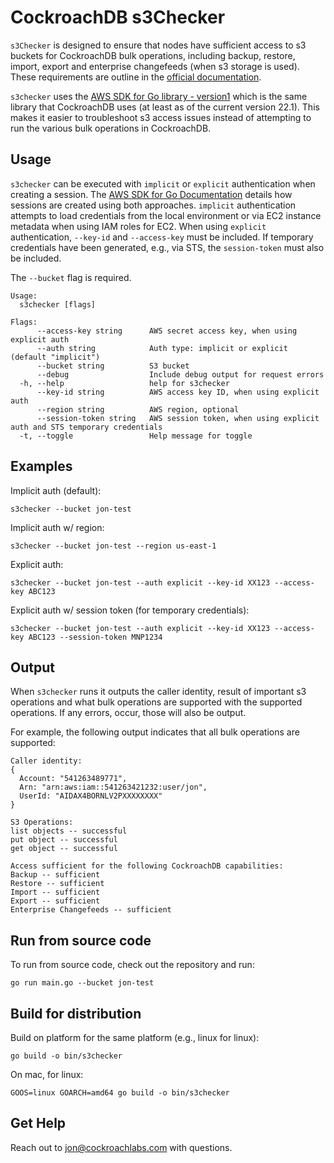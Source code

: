 # CockroachDB s3Checker

`s3Checker` is designed to ensure that nodes have sufficient access
to s3 buckets for CockroachDB bulk operations, including backup, restore, import, export
and enterprise changefeeds (when s3 storage is used). 
These requirements are outline in the 
[official documentation](https://www.cockroachlabs.com/docs/stable/use-cloud-storage-for-bulk-operations.html#storage-permissions).

`s3checker` uses the [AWS SDK for Go library - version1](https://docs.aws.amazon.com/sdk-for-go/index.html) which
is the same library that CockroachDB uses (at least as of the current version 22.1). This makes it easier to
troubleshoot s3 access issues instead of attempting to run the various bulk operations in CockroachDB.

## Usage

`s3checker` can be executed with `implicit` or `explicit` authentication when creating a session.
The [AWS SDK for Go Documentation](https://docs.aws.amazon.com/sdk-for-go/v1/developer-guide/configuring-sdk.html)
details how sessions are created using both approaches. `implicit` authentication attempts to load credentials
from the local environment or via EC2 instance metadata when using IAM roles for EC2. When using `explicit` authentication,
`--key-id` and `--access-key` must be included. If temporary credentials have been generated, e.g., via STS,
the `session-token` must also be included.

The `--bucket` flag is required.

```
Usage:
  s3checker [flags]

Flags:
      --access-key string      AWS secret access key, when using explicit auth
      --auth string            Auth type: implicit or explicit (default "implicit")
      --bucket string          S3 bucket
      --debug                  Include debug output for request errors
  -h, --help                   help for s3checker
      --key-id string          AWS access key ID, when using explicit auth
      --region string          AWS region, optional
      --session-token string   AWS session token, when using explicit auth and STS temporary credentials
  -t, --toggle                 Help message for toggle
```

## Examples

Implicit auth (default):

```
s3checker --bucket jon-test
```

Implicit auth w/ region:

```
s3checker --bucket jon-test --region us-east-1
```

Explicit auth:

```
s3checker --bucket jon-test --auth explicit --key-id XX123 --access-key ABC123
```

Explicit auth w/ session token (for temporary credentials):

```
s3checker --bucket jon-test --auth explicit --key-id XX123 --access-key ABC123 --session-token MNP1234
```

## Output

When `s3checker` runs it outputs the caller identity, result of important s3 operations and what bulk operations
are supported with the supported operations. If any errors, occur, those will also be output.

For example, the following output indicates that all bulk operations are supported:

```
Caller identity:
{
  Account: "541263489771",
  Arn: "arn:aws:iam::541263421232:user/jon",
  UserId: "AIDAX4BORNLV2PXXXXXXXX"
}

S3 Operations:
list objects -- successful
put object -- successful
get object -- successful

Access sufficient for the following CockroachDB capabilities:
Backup -- sufficient
Restore -- sufficient
Import -- sufficient
Export -- sufficient
Enterprise Changefeeds -- sufficient

```

## Run from source code

To run from source code, check out the repository and run:

```
go run main.go --bucket jon-test
```

## Build for distribution

Build on platform for the same platform (e.g., linux for linux):

```
go build -o bin/s3checker
```

On mac, for linux:

```
GOOS=linux GOARCH=amd64 go build -o bin/s3checker
```

## Get Help

Reach out to jon@cockroachlabs.com with questions.